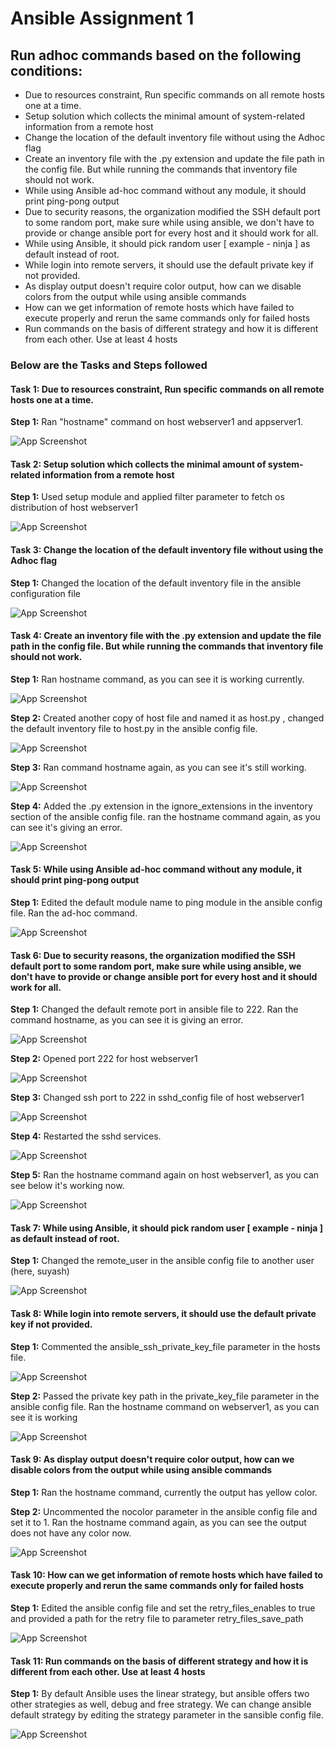 # Ansible Assignment 1

## Run adhoc commands based on the following conditions:

- Due to resources constraint, Run specific commands on all remote hosts one at a time.
- Setup solution which collects the minimal amount of system-related information from a remote host 
- Change the location of the default inventory file without using the Adhoc flag
- Create an inventory file with the .py extension and update the file path in the config file. But while running the commands that inventory file should not work.
- While using Ansible ad-hoc command without any module, it should print ping-pong output
- Due to security reasons, the organization modified the SSH default port to some random port, make sure while using ansible, we don't have to provide or change 
  ansible port for every host and it should work for all.
- While using Ansible, it should pick random user [ example - ninja ] as default instead of root.
- While login into remote servers, it should use the default private key if not provided.
- As display output doesn't require color output, how can we disable colors from the output while using ansible commands
- How can we get information of remote hosts which have failed to execute properly and rerun the same commands only for failed hosts
- Run commands on the basis of different strategy and how it is different from each other. Use at least 4 hosts

### Below are the Tasks and Steps followed 

#### Task 1: Due to resources constraint, Run specific commands on all remote hosts one at a time.

**Step 1:** Ran "hostname" command on host webserver1 and appserver1.

![App Screenshot](task1.PNG)

#### Task 2: Setup solution which collects the minimal amount of system-related information from a remote host 

**Step 1:** Used setup module and applied filter parameter to fetch os distribution of host webserver1

![App Screenshot](task2.PNG)

#### Task 3: Change the location of the default inventory file without using the Adhoc flag

**Step 1:** Changed the location of the default inventory file in the ansible configuration file 

![App Screenshot](task3.PNG)

#### Task 4: Create an inventory file with the .py extension and update the file path in the config file. But while running the commands that inventory file should not work.

**Step 1:** Ran hostname command, as you can see it is working currently.

![App Screenshot](task4-1.PNG)

**Step 2:** Created another copy of host file and named it as host.py , changed the default inventory file to host.py in the ansible config file.

![App Screenshot](task4-2.PNG)

**Step 3:** Ran command hostname again, as you can see it's still working.

![App Screenshot](task4-3.PNG)

**Step 4:** Added the .py extension in the ignore_extensions in the inventory section of the ansible config file. ran the hostname command again, as you can see it's giving an error.

![App Screenshot](task4-4.PNG)

#### Task 5: While using Ansible ad-hoc command without any module, it should print ping-pong output

**Step 1:** Edited the default module name to ping module in the ansible config file. Ran the ad-hoc command.

![App Screenshot](task5.PNG)

#### Task 6: Due to security reasons, the organization modified the SSH default port to some random port, make sure while using ansible, we don't have to provide or change ansible port for every host and it should work for all.

**Step 1:** Changed the default remote port in ansible file to 222. Ran the command hostname, as you can see it is giving an error.

![App Screenshot](task6-1.PNG)

**Step 2:** Opened port 222 for host webserver1

![App Screenshot](task6-2.PNG)

**Step 3:** Changed ssh port to 222 in sshd_config file of host webserver1

![App Screenshot](task6-3.PNG)

**Step 4:** Restarted the sshd services.

![App Screenshot](task6-4.PNG)

**Step 5:** Ran the hostname command again on host webserver1, as you can see below it's working now.

![App Screenshot](task6-5.PNG)

#### Task 7: While using Ansible, it should pick random user [ example - ninja ] as default instead of root.

**Step 1:** Changed the remote_user in the ansible config file to another user (here, suyash)

![App Screenshot](task7.PNG)

#### Task 8: While login into remote servers, it should use the default private key if not provided.

**Step 1:** Commented the ansible_ssh_private_key_file parameter in the hosts file.

![App Screenshot](task8-1.PNG)

**Step 2:** Passed the private key path in the private_key_file parameter in the ansible config file. Ran the hostname command on webserver1, as you can see it is working

![App Screenshot](task8-2.PNG)

#### Task 9: As display output doesn't require color output, how can we disable colors from the output while using ansible commands

**Step 1:** Ran the hostname command, currently the output has yellow color. 

**Step 2:** Uncommented the nocolor parameter in the ansible config file and set it to 1. Ran the hostname command again, as you can see the output does not have any color now.

![App Screenshot](task9.PNG)

#### Task 10: How can we get information of remote hosts which have failed to execute properly and rerun the same commands only for failed hosts

**Step 1:** Edited the ansible config file and set the retry_files_enables to true and provided a path for the retry file to parameter retry_files_save_path

![App Screenshot](task10.PNG)

#### Task 11: Run commands on the basis of different strategy and how it is different from each other. Use at least 4 hosts

**Step 1:** By default Ansible uses the linear strategy, but ansible offers two other strategies as well, debug and free strategy. We can change ansible default strategy by editing the strategy parameter in the sansible config file.

![App Screenshot](task11.PNG)



